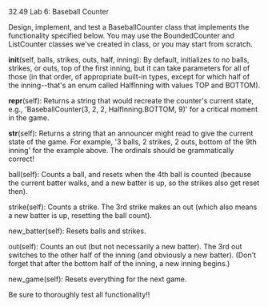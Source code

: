 32.49 Lab 6: Baseball Counter

Design, implement, and test a BaseballCounter class that implements the functionality specified below. 
You may use the BoundedCounter and ListCounter classes we've created in class, or you may start from scratch.

__init__(self, balls, strikes, outs, half, inning): By default, initializes to no balls, strikes, or outs, 
top of the first inning, but it can take parameters for all of those (in that order, of appropriate built-in types, except for which half of the inning--that's an enum called HalfInning with values TOP and BOTTOM).

__repr__(self): Returns a string that would recreate the counter's current state, e.g., 
'BaseballCounter(3, 2, 2, HalfInning.BOTTOM, 9)' for a critical moment in the game.

__str__(self): Returns a string that an announcer might read to give the current state of the game. For example, 
'3 balls, 2 strikes, 2 outs, bottom of the 9th inning' for the example above. The ordinals should be grammatically correct!

ball(self): Counts a ball, and resets when the 4th ball is counted (because the current batter walks, and a new batter is up, so the strikes also get reset then).

strike(self): Counts a strike. The 3rd strike makes an out (which also means a new batter is up, resetting the ball count).

new_batter(self): Resets balls and strikes.

out(self): Counts an out (but not necessarily a new batter). The 3rd out switches to the other half of the inning (and obviously a new batter). (Don't forget that after the bottom half of the inning, a new inning begins.)

new_game(self): Resets everything for the next game.

Be sure to thoroughly test all functionality!!

